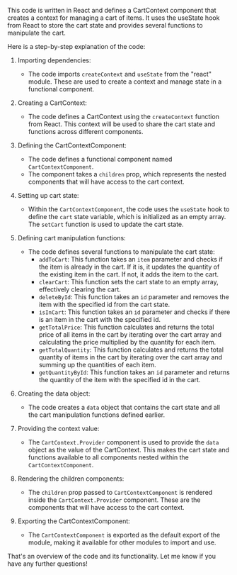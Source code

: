 This code is written in React and defines a CartContext component that creates a context for managing a cart of items. It uses the useState hook from React to store the cart state and provides several functions to manipulate the cart.

Here is a step-by-step explanation of the code:

1. Importing dependencies:
   - The code imports `createContext` and `useState` from the "react" module. These are used to create a context and manage state in a functional component.

2. Creating a CartContext:
   - The code defines a CartContext using the `createContext` function from React. This context will be used to share the cart state and functions across different components.

3. Defining the CartContextComponent:
   - The code defines a functional component named `CartContextComponent`.
   - The component takes a `children` prop, which represents the nested components that will have access to the cart context.

4. Setting up cart state:
   - Within the `CartContextComponent`, the code uses the `useState` hook to define the `cart` state variable, which is initialized as an empty array. The `setCart` function is used to update the cart state.

5. Defining cart manipulation functions:
   - The code defines several functions to manipulate the cart state:
     - `addToCart`: This function takes an `item` parameter and checks if the item is already in the cart. If it is, it updates the quantity of the existing item in the cart. If not, it adds the item to the cart.
     - `clearCart`: This function sets the cart state to an empty array, effectively clearing the cart.
     - `deleteById`: This function takes an `id` parameter and removes the item with the specified id from the cart state.
     - `isInCart`: This function takes an `id` parameter and checks if there is an item in the cart with the specified id.
     - `getTotalPrice`: This function calculates and returns the total price of all items in the cart by iterating over the cart array and calculating the price multiplied by the quantity for each item.
     - `getTotalQuantity`: This function calculates and returns the total quantity of items in the cart by iterating over the cart array and summing up the quantities of each item.
     - `getQuantityById`: This function takes an `id` parameter and returns the quantity of the item with the specified id in the cart.

6. Creating the data object:
   - The code creates a `data` object that contains the cart state and all the cart manipulation functions defined earlier.

7. Providing the context value:
   - The `CartContext.Provider` component is used to provide the `data` object as the value of the CartContext. This makes the cart state and functions available to all components nested within the `CartContextComponent`.

8. Rendering the children components:
   - The `children` prop passed to `CartContextComponent` is rendered inside the `CartContext.Provider` component. These are the components that will have access to the cart context.

9. Exporting the CartContextComponent:
   - The `CartContextComponent` is exported as the default export of the module, making it available for other modules to import and use.

That's an overview of the code and its functionality. Let me know if you have any further questions!